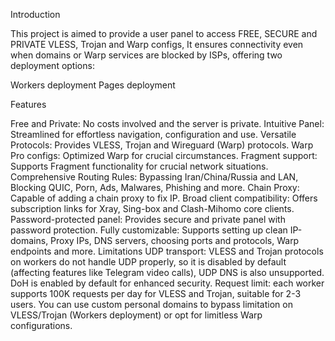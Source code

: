 Introduction


This project is aimed to provide a user panel to access FREE, SECURE and PRIVATE VLESS, Trojan and Warp configs, It ensures connectivity even when domains or Warp services are blocked by ISPs, offering two deployment options:

Workers deployment
Pages deployment

Features

Free and Private: No costs involved and the server is private.
Intuitive Panel: Streamlined for effortless navigation, configuration and use.
Versatile Protocols: Provides VLESS, Trojan and Wireguard (Warp) protocols.
Warp Pro configs: Optimized Warp for crucial circumstances.
Fragment support: Supports Fragment functionality for crucial network situations.
Comprehensive Routing Rules: Bypassing Iran/China/Russia and LAN, Blocking QUIC, Porn, Ads, Malwares, Phishing and more.
Chain Proxy: Capable of adding a chain proxy to fix IP.
Broad client compatibility: Offers subscription links for Xray, Sing-box and Clash-Mihomo core clients.
Password-protected panel: Provides secure and private panel with password protection.
Fully customizable: Supports setting up clean IP-domains, Proxy IPs, DNS servers, choosing ports and protocols, Warp endpoints and more.
Limitations
UDP transport: VLESS and Trojan protocols on workers do not handle UDP properly, so it is disabled by default (affecting features like Telegram video calls), UDP DNS is also unsupported. DoH is enabled by default for enhanced security.
Request limit: each worker supports 100K requests per day for VLESS and Trojan, suitable for 2-3 users. You can use custom personal domains to bypass limitation on VLESS/Trojan (Workers deployment) or opt for limitless Warp configurations.
